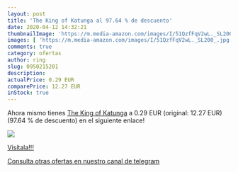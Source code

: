```yaml
---
layout: post
title: 'The King of Katunga al 97.64 % de descuento'
date: 2020-04-12 14:32:21
thumbnailImage: 'https://m.media-amazon.com/images/I/51QzfFqV2wL._SL200_.jpg'
images: [ 'https://m.media-amazon.com/images/I/51QzfFqV2wL._SL200_.jpg' ]
comments: true
category: ofertas
author: ring
slug: 0950215201
description:
actualPrice: 0.29 EUR
comparePrice: 12.27 EUR
inStock: true
---
```


Ahora mismo tienes [The King of Katunga](https://www.amazon.com/dp/0950215201/?tag=redken08-20) a 0.29 EUR (original: 12.27 EUR) (97.64 %  de descuento) en el siguiente enlace!

[![](https://m.media-amazon.com/images/I/51QzfFqV2wL._SL200_.jpg)](https://www.amazon.com/dp/0950215201/?tag=redken08-20)

[Visítala!!!](https://www.amazon.com/dp/0950215201/?tag=redken08-20)

[Consulta otras ofertas en nuestro canal de telegram](https://t.me/s/ofertas25)
